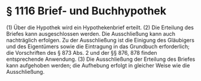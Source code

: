 # § 1116 Brief- und Buchhypothek
(1) Über die Hypothek wird ein Hypothekenbrief erteilt.
(2) Die Erteilung des Briefes kann ausgeschlossen werden. Die Ausschließung kann auch nachträglich erfolgen. Zu der Ausschließung ist die Einigung des Gläubigers und des Eigentümers sowie die Eintragung in das Grundbuch erforderlich; die Vorschriften des § 873 Abs. 2 und der §§ 876, 878 finden entsprechende Anwendung.
(3) Die Ausschließung der Erteilung des Briefes kann aufgehoben werden; die Aufhebung erfolgt in gleicher Weise wie die Ausschließung.